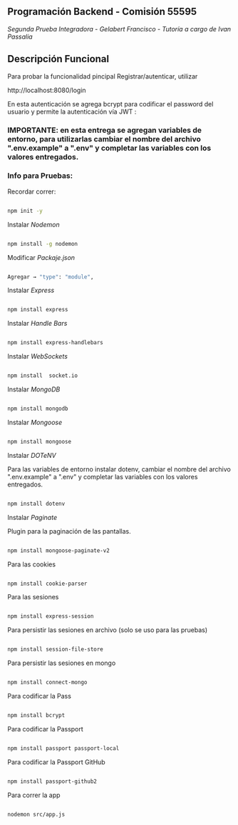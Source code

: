 ## Programación Backend -  Comisión 55595 

*Segunda Prueba Integradora - Gelabert Francisco - Tutoría a cargo de Ivan Passalia*

## Descripción Funcional

Para probar la funcionalidad pincipal Registrar/autenticar, utilizar 

http://localhost:8080/login


En esta autenticación se agrega bcrypt para codificar el password del usuario y permite la autenticación vía JWT :


### IMPORTANTE: en esta entrega se agregan variables de entorno, para utilizarlas cambiar el nombre del archivo ".env.example" a ".env" y completar las variables con los valores entregados.

### Info para Pruebas: 

Recordar correr: 

```bash

npm init -y

```

Instalar *Nodemon*

```bash

npm install -g nodemon

```

Modificar *Packaje.json*

```bash

Agregar → "type": "module",

```

Instalar *Express*

```bash

npm install express  

```

Instalar *Handle Bars*

```bash

npm install express-handlebars 

```

Instalar *WebSockets*

```bash

npm install  socket.io

```

Instalar *MongoDB*

```bash

npm install mongodb

```

Instalar *Mongoose*

```bash

npm install mongoose

```


Instalar *DOTeNV*

Para las variables de entorno instalar dotenv, cambiar el nombre del archivo ".env.example"  a ".env" y completar las variables con los valores entregados.

```bash

npm install dotenv

```

Instalar *Paginate*

Plugin para la paginación de las pantallas.

```bash

npm install mongoose-paginate-v2

```


Para las cookies

```bash

npm install cookie-parser

```


Para las sesiones 

```bash

npm install express-session

```


Para persistir las sesiones en archivo (solo se uso para las pruebas)

```bash

npm install session-file-store

```

Para persistir las sesiones en mongo

```bash

npm install connect-mongo

```

Para codificar la Pass

```bash

npm install bcrypt

```


Para codificar la Passport

```bash

npm install passport passport-local

```


Para codificar la Passport GitHub

```bash

npm install passport-github2

```


Para correr la app

```bash

nodemon src/app.js

```

